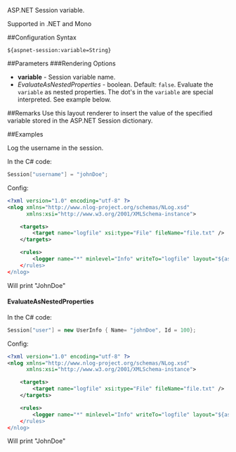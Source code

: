 ASP.NET Session variable. 

Supported in .NET and Mono

##Configuration Syntax
```
${aspnet-session:variable=String}
```

##Parameters
###Rendering Options
* **variable** - Session variable name.
* _EvaluateAsNestedProperties_ - boolean. Default: `false`. Evaluate the `variable` as nested properties. The dot's in the `variable` are special interpreted. See example below.

##Remarks
Use this layout renderer to insert the value of the specified variable stored in the ASP.NET Session dictionary.

##Examples

Log the username in the session.

In the C# code:
```c#
Session["username"] = "johnDoe";
```

Config:
```xml
<?xml version="1.0" encoding="utf-8" ?>
<nlog xmlns="http://www.nlog-project.org/schemas/NLog.xsd"
      xmlns:xsi="http://www.w3.org/2001/XMLSchema-instance">

    <targets>
        <target name="logfile" xsi:type="File" fileName="file.txt" />
    </targets>

    <rules>
        <logger name="*" minlevel="Info" writeTo="logfile" layout="${aspnet-session:Variable=Username}/>
    </rules>
</nlog>
```
Will print "JohnDoe"
#### EvaluateAsNestedProperties

In the C# code:
```c#
Session["user"] = new UserInfo { Name= "johnDoe", Id = 100};
```

Config:
```xml
<?xml version="1.0" encoding="utf-8" ?>
<nlog xmlns="http://www.nlog-project.org/schemas/NLog.xsd"
      xmlns:xsi="http://www.w3.org/2001/XMLSchema-instance">

    <targets>
        <target name="logfile" xsi:type="File" fileName="file.txt" />
    </targets>

    <rules>
        <logger name="*" minlevel="Info" writeTo="logfile" layout="${aspnet-session:Variable=User.Name;EvaluateAsNestedProperties=true}/>
    </rules>
</nlog>
```
Will print "JohnDoe"
